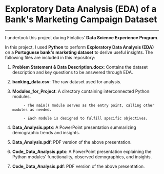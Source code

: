 # Exploratory Data Analysis (EDA) of a Bank's Marketing Campaign Dataset
---
I undertook this project during Finlatics' **Data Science Experience Program**.

In this project, I used **Python** to perform **Exploratory Data Analysis (EDA)** on a **Portuguese bank's marketing dataset** to derive useful insights. The following files are included in this repository:

1. **Problem Statement & Data Description.docx**: Contains the dataset description and key questions to be answered through EDA.
2. **banking_data.csv**: The raw dataset used for analysis.
3. **Modules_for_Project**:
            A directory containing interconnected Python modules.
   
            - The main() module serves as the entry point, calling other modules as needed.
   
            - Each module is designed to fulfill specific objectives.
   
5. **Data_Analysis.pptx**: A PowerPoint presentation summarizing demographic trends and insights.
6. **Data_Analysis.pdf**: PDF version of the above presentation.
7.  **Code_Data_Analysis.pptx**: A PowerPoint presentation explaining the Python modules' functionality, observed demographics, and insights.
8.  **Code_Data_Analysis.pdf**: PDF version of the above presentation.
